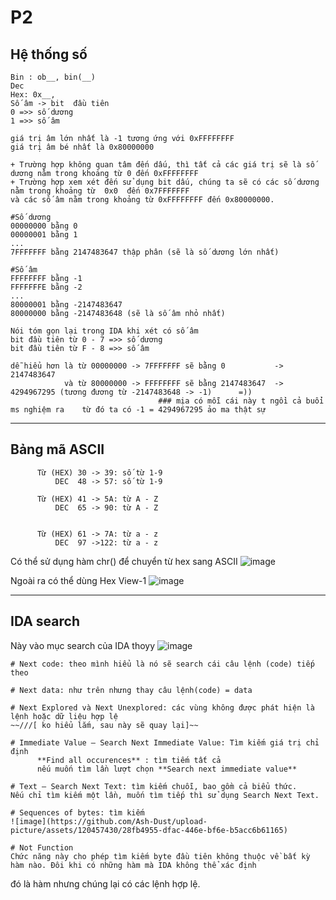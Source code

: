 # P2

## Hệ thống số 
   

    Bin : ob__, bin(__)
    Dec
    Hex: 0x__,
    Số âm -> bit  đầu tiên 
    0 =>> số dương
    1 =>> số âm
          
    giá trị âm lớn nhất là -1 tương ứng với 0xFFFFFFFF
    giá trị âm bé nhất là 0x80000000
    
    + Trường hợp không quan tâm đến dấu, thì tất cả các giá trị sẽ là số dương nằm trong khoảng từ 0 đến 0xFFFFFFFF
    + Trường hợp xem xét đến sử dụng bit dấu, chúng ta sẽ có các số dương  nằm trong khoảng từ  0x0  đến 0x7FFFFFFF 
    và các số âm nằm trong khoảng từ 0xFFFFFFFF đến 0x80000000.
    
    #Số dương
    00000000 bằng 0
    00000001 bằng 1
    ...
    7FFFFFFF bằng 2147483647 thập phân (sẽ là số dương lớn nhất)
    
    #Số âm
    FFFFFFFF bằng -1
    FFFFFFFE bằng -2
    ...
    80000001 bằng -2147483647 
    80000000 bằng -2147483648 (sẽ là số âm nhỏ nhất)
    
    Nói tóm gọn lại trong IDA khi xét có số âm 
    bit đầu tiên từ 0 - 7 =>> số dương
    bit đầu tiên từ F - 8 =>> số âm
    
    dễ hiểu hơn là từ 00000000 -> 7FFFFFFF sẽ bằng 0           -> 2147483647 
                và từ 80000000 -> FFFFFFFF sẽ bằng 2147483647  -> 4294967295 (tương đương từ -2147483648 -> -1)      =)) 
                                     ### mịa có mỗi cái này t ngồi cả buổi ms nghiệm ra    từ đó ta có -1 = 4294967295 ảo ma thật sự
         
------------------------------------------------------------------------------------------------------------------------------

## Bảng mã ASCII
          Từ (HEX) 30 -> 39: số từ 1-9
              DEC  48 -> 57: số từ 1-9
          
          Từ (HEX) 41 -> 5A: từ A - Z
              DEC  65 -> 90: từ A - Z
          
          
          Từ (HEX) 61 -> 7A: từ a - z
              DEC  97 ->122: từ a - z

Có thể sử dụng hàm chr() để chuyển từ hex sang ASCII
![image](https://user-images.githubusercontent.com/120457430/255154915-fdcf38af-bad4-4e51-bb4e-999dd9100a2f.png)

Ngoài ra có thể dùng Hex View-1
![image](https://github.com/Ash-Dust/upload-picture/assets/120457430/b3a8d12b-d305-4795-8a26-ca6c0727c1b7)

------------------------------------------------------------------------------------------------------------------------------------------
## IDA search
Này vào mục search của IDA thoyy
![image](https://github.com/Ash-Dust/upload-picture/assets/120457430/eeb4d2a8-51e3-49e6-8da9-03b8f6665310)

    # Next code: theo mình hiểu là nó sẽ search cái câu lệnh (code) tiếp theo

    # Next data: như trên nhưng thay câu lệnh(code) = data

    # Next Explored và Next Unexplored: các vùng không được phát hiện là lệnh hoặc dữ liệu hợp lệ  
    ~~///[ ko hiểu lắm, sau này sẽ quay lại]~~

    # Immediate Value – Search Next Immediate Value: Tìm kiếm giá trị chỉ định
          **Find all occurences** : tìm tiếm tất cả 
          nếu muốn tìm lần lượt chọn **Search next immediate value**
    
    # Text – Search Next Text: tìm kiếm chuỗi, bao gồm cả biểu thức.
    Nếu chỉ tìm kiếm một lần, muốn tìm tiếp thì sử dụng Search Next Text.

    # Sequences of bytes: tìm kiếm 
    ![image](https://github.com/Ash-Dust/upload-picture/assets/120457430/28fb4955-dfac-446e-bf6e-b5acc6b61165)

    # Not Function
    Chức năng này cho phép tìm kiếm byte đầu tiên không thuộc về bất kỳ hàm nào. Đôi khi có những hàm mà IDA không thể xác định 
đó là hàm nhưng chúng lại có các lệnh hợp lệ.
    

